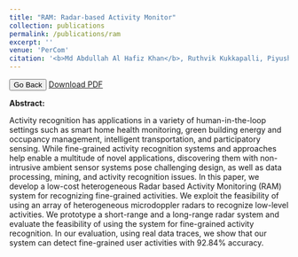 ```yaml
---
title: "RAM: Radar-based Activity Monitor"
collection: publications
permalink: /publications/ram
excerpt: ''
venue: 'PerCom'
citation: '<b>Md Abdullah Al Hafiz Khan</b>, Ruthvik Kukkapalli, Piyush Waradpande, Sekar Kulandaivel, Nilanjan Banerjee, Nirmalya Roy, Ryan Robucci. <i>In Proceeding of InfoCom, San francisco, California, April, 2016.</i>'
---
```


<script>
function goBack() {
  window.history.back()
}
</script>

<button onclick="goBack()">Go Back</button>
[Download PDF](https://ahafizk.github.io/files/ram.pdf)

<b>Abstract:</b>

Activity recognition has applications in a variety
of human-in-the-loop settings such as smart home
health monitoring, green building energy and occupancy
management, intelligent transportation, and participatory
sensing. While fine-grained activity recognition systems and
approaches help enable a multitude of novel applications,
discovering them with non-intrusive ambient sensor systems
pose challenging design, as well as data processing, mining,
and activity recognition issues. In this paper, we develop
a low-cost heterogeneous Radar based Activity Monitoring
(RAM) system for recognizing fine-grained activities. We exploit
the feasibility of using an array of heterogeneous microdoppler
radars to recognize low-level activities. We prototype
a short-range and a long-range radar system and evaluate
the feasibility of using the system for fine-grained activity
recognition. In our evaluation, using real data traces, we show
that our system can detect fine-grained user activities with
92.84% accuracy.